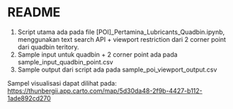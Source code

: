 # README
1. Script utama ada pada file [POI]_Pertamina_Lubricants_Quadbin.ipynb, menggunakan text search API + viewport restriction dari 2 corner point dari quadbin teritory.
2. Sample input untuk quadbin + 2 corner point ada pada sample_input_quadbin_point.csv
3. Sample output dari script ada pada sample_poi_viewport_output.csv

Sampel visualisasi dapat dilihat pada: https://thunbergii.app.carto.com/map/5d30da48-2f9b-4427-b112-1ade892cd270
